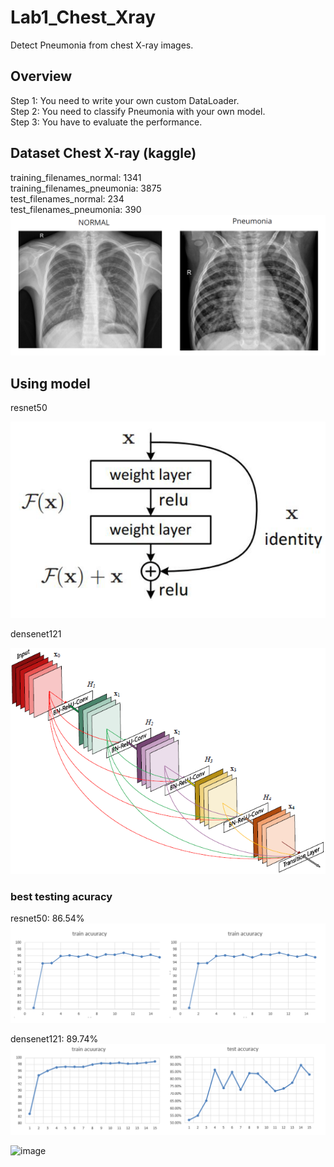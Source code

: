 # Lab1_Chest_Xray
Detect Pneumonia from chest X-ray images.
## Overview
Step 1: You need to write your own custom DataLoader.  
Step 2: You need to classify Pneumonia with your own model.  
Step 3: You have to evaluate the performance.  

## Dataset Chest X-ray (kaggle)
training_filenames_normal: 1341  
training_filenames_pneumonia: 3875  
test_filenames_normal: 234  
test_filenames_pneumonia: 390  
![image](https://github.com/poyuwang/Lab1_Chest_Xray/blob/main/image/git1.PNG)


## Using model
resnet50  

![image](https://github.com/poyuwang/Lab1_Chest_Xray/blob/main/image/git2.PNG)

densenet121  

![image](https://github.com/poyuwang/Lab1_Chest_Xray/blob/main/image/git3.PNG)

### best testing acuracy
resnet50: 86.54%  
![image](https://github.com/poyuwang/Lab1_Chest_Xray/blob/main/image/git4.PNG)

densenet121: 89.74%  
![image](https://github.com/poyuwang/Lab1_Chest_Xray/blob/main/image/git5.PNG)

![image]()
